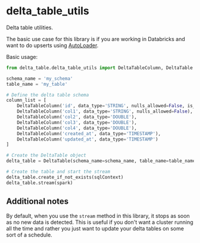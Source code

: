 # delta_table_utils

Delta table utilities.

The basic use case for this library is if you are working in Databricks and want to do upserts using [AutoLoader](https://docs.databricks.com/ingestion/auto-loader/index.html).

Basic usage:

```python
from delta_table.delta_table_utils import DeltaTableColumn, DeltaTable

schema_name = 'my_schema'
table_name = 'my_table'

# Define the delta table schema
column_list = [
    DeltaTableColumn('id', data_type='STRING', nulls_allowed=False, is_unique_id=True),
    DeltaTableColumn('col1', data_type='STRING', nulls_allowed=False),
    DeltaTableColumn('col2', data_type='DOUBLE'),
    DeltaTableColumn('col3', data_type='DOUBLE'),
    DeltaTableColumn('col4', data_type='DOUBLE'),
    DeltaTableColumn('created_at', data_type='TIMESTAMP'),
    DeltaTableColumn('updated_at', data_type='TIMESTAMP')
]

# Create the DeltaTable object
delta_table = DeltaTable(schema_name=schema_name, table_name=table_name, column_list=column_list)

# Create the table and start the stream
delta_table.create_if_not_exists(sqlContext)
delta_table.stream(spark)
```

## Additional notes

By default, when you use the `stream` method in this library, it stops as soon as no new data is detected. This is useful if you don't want a cluster running all the time and rather you just want to update your delta tables on some sort of a schedule.

